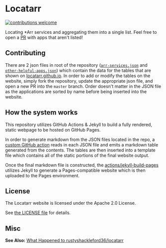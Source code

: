 # Locatarr

<p>
 <a href="https://github.com/Locatarr/locatarr.github.io/issues"><img alt="contributions welcome" src="https://img.shields.io/badge/contributions-welcome-brightgreen.svg?style=flat" /></a>
</p>

Locating *Arr services and aggregating them into a single list.
Feel free to open a [PR](https://github.com/Locatarr/locatarr.github.io/pulls) with apps that aren't listed!

## Contributing

There are 2 json files in root of the repository ([`arr-services.json`](arr-services.json) and [`other-helpful-apps.json`](other-helpful-apps.json)) which contain the data for the tables that are shown on [locatarr.github.io](https://locatarr.github.io).
In order to add or modify the tables on the website, simply fork the repository, update the appropriate json file, and open a new PR into the `master` branch.
Order doesn't matter in the JSON file as the applications are sorted by name before being inserted into the website.

## How the system works

This repository utilizes GitHub Actions & Jekyll to build a fully rendered, static webpage to be hosted on GitHub Pages.

In order to generate markdown from the JSON files located in the repo, a [custom GitHub action](https://github.com/Locatarr/markdown-table-generator) reads in each JSON file and emits a markdown table generated from the contents.
The tables are then inserted into a template file which contains all of the static portions of the final website output.

Once the final markdown file is constructed, the [actions/jekyll-build-pages](https://github.com/actions/jekyll-build-pages) utilizes Jekyll to generate a Pages-compatible website which is then uploaded to the Pages environment.

## License

The Locatarr website is licensed under the Apache 2.0 License.

See [the LICENSE file](LICENSE) for details.

## Misc

**See Also:** [What Happened to rustyshackleford36/locatarr](https://github.com/Locatarr/locatarr.github.io/discussions/3)
